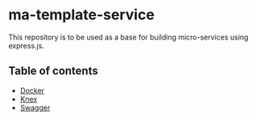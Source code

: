 # ma-template-service

This repository is to be used as a base for building micro-services
using express.js. 

## Table of contents

- [Docker](./documentation/docker.md)
- [Knex](./documentation/knex.md)
- [Swagger](./documentation/swagger.md)
